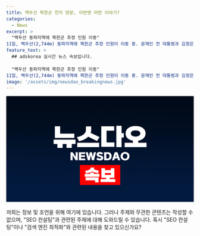 ```yaml
---
title: 백두산 북한군 천지 방문, 이번엔 어떤 이야기?
categories:
  - News
excerpt: >
  "백두산 동파지역에 북한군 추정 인원 이동" 
11일, 백두산(2,744m) 동파지역에 북한군 추정 인원이 이동 중. 문재인 전 대통령과 김정은 북한 국무위원장이 2018년 9월 20일 함께 방문한 곳. (글자 수: 148)
feature_text: >
  ## adskorea 실시간 뉴스 속보입니다.

  "백두산 동파지역에 북한군 추정 인원 이동" 
11일, 백두산(2,744m) 동파지역에 북한군 추정 인원이 이동 중. 문재인 전 대통령과 김정은 북한 국무위원장이 2018년 9월 20일 함께 방문한 곳. (글자 수: 148)
image: '/assets/img/newsdao_breakingnews.jpg'
---
```


<p><img src="/assets/img/newsdao_breakingnews.jpg" alt="adskorea 속보" /></p>

<p>저희는 정보 및 조언을 위해 여기에 있습니다. 그러나 주제와 무관한 콘텐츠는 작성할 수 없으며, "SEO 컨설팅"과 관련된 주제에 대해 도와드릴 수 있습니다. 혹시 "SEO 컨설팅"이나 "검색 엔진 최적화"와 관련된 내용을 찾고 있으신가요? </p>

